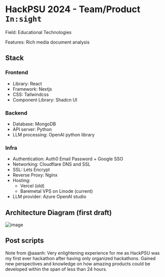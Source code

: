 # HackPSU 2024 - Team/Product `In:sight`

Field: Educational Technologies

Features: Rich media document analysis

## Stack

### Frontend

- Library: React
- Framework: Nextjs
- CSS: Tailwindcss
- Component Library: Shadcn UI

### Backend

- Database: MongoDB
- API server: Python
- LLM processing: OpenAI python library

### Infra

- Authentication: Auth0 Email Password + Google SSO
- Networking: Cloudflare DNS and SSL
- SSL: Lets Encrypt
- Reverse Proxy: Nginx
- Hosting:
  - Vercel (old)
  - Baremetal VPS on Linode (current)
- LLM provider: Azure OpenAI studio

## Architecture Diagram (first draft)

![image](https://github.com/aaanh/hackpsu2024/assets/37283437/e29bca47-1022-4e02-be8a-1562508e94da)

## Post scripts

Note from @aaanh: Very enlightening experience for me as HackPSU was my first ever hackathon after having only organized hackathons. Gained new perspectives and knowledge on how amazing products could be developed within the span of less than 24 hours.
